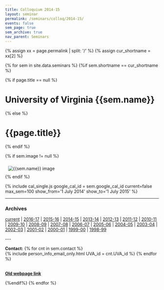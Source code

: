 ```yaml
---
title: Colloquium 2014-15
layout: seminar
permalink: /seminars/colloq/2014-15/
events: false
sem_page: true
sem_archive: true
nav_parent: Seminars
---
```


{% assign xx = page.permalink | split: '/' %}
{% assign cur_shortname = xx[2] %}

{% for sem in site.data.seminars %}
{%if sem.shortname == cur_shortname %}

{% if page.title == null %}
  <h1 class="mt-2 mb-4">University of Virginia {{sem.name}}</h1>
{% else %}
  <h1 class="mt-2 mb-4">{{page.title}}</h1>
{% endif %}

{% if sem.image != null %}
  <div class="row">
    <div class="col-md-3">
      <img src="{{ sem.image | replace: '__SITE_URL__', site.url }}" style="max-width:100%;max-height:400px;height:auto;width:auto;padding:10px" alt="{{sem.name}} image" title="{{sem.name}} image"/>
    </div>
  </div>
{% endif %}

{% include cal_single.js google_cal_id = sem.google_cal_id current=false max_sem=100
show_from='1 July 2014'
show_to='1 July 2015' %}

<hr />
<h3 class="mb-3">Archives</h3>

<p><a href="/seminars/colloq/">current</a> | <a href="/seminars/colloq/2016-17/">2016-17</a> |
    <a href="/seminars/colloq/2015-16/">2015-16</a> |
    <a href="/seminars/colloq/2014-15/">2014-15</a> |
    <a href="/seminars/colloq/2013-14/">2013-14</a> |
    <a href="/seminars/colloq/2012-13/">2012-13</a> |
    <a href="/seminars/colloq/2011-12/">2011-12</a> |
    <a href="/seminars/colloq/2010-11/">2010-11</a> |
    <a href="/seminars/colloq/2009-10/">2009-10</a> |
    <a href="/seminars/colloq/2008-09/">2008-09</a> |
    <a href="/seminars/colloq/2007-08/">2007-08</a> |
    <a href="/seminars/colloq/2006-07/">2006-07</a> |
    <a href="/seminars/colloq/2005-06/">2005-06</a> |
    <a href="/seminars/colloq/2004-05/">2004-05</a> |
    <a href="/seminars/colloq/2003-04/">2003-04</a> |
    <a href="/seminars/colloq/2002-03/">2002-03</a> |
    <a href="/seminars/colloq/2001-02/">2001-02</a> |
    <a href="/seminars/colloq/2000-01/">2000-01</a> |
    <a href="/seminars/colloq/1999-00/">1999-00</a> |
    <a href="/seminars/colloq/1998-99/">1998-99</a></p>
---

**Contact:** {% for cnt in sem.contact %}<br />{% include person_info_email_only.html UVA_id = cnt.UVA_id %} {% endfor %}

<br>**[Old webpage link]({{sem.webpage}})**

{%endif%}
{% endfor %}
